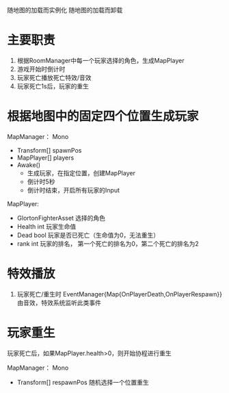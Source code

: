 随地图的加载而实例化
随地图的加载而卸载
# 主要职责

1. 根据RoomManager中每一个玩家选择的角色，生成MapPlayer
1. 游戏开始时倒计时
1. 玩家死亡播放死亡特效/音效
1. 玩家死亡1s后，玩家的重生

# 根据地图中的固定四个位置生成玩家
MapManager： Mono
- Transform[] spawnPos
- MapPlayer[] players
- Awake() 
    - 生成玩家，在指定位置，创建MapPlayer
    - 倒计时5秒
    - 倒计时结束，开启所有玩家的Input 

MapPlayer: 
- GlortonFighterAsset 选择的角色
- Health int 玩家生命值
- Dead bool 玩家是否已死亡（生命值为0，无法重生）
- rank int 玩家的排名， 第一个死亡的排名为0，第二个死亡的排名为2

# 特效播放
1. 玩家死亡/重生时
EventManager{Map{OnPlayerDeath,OnPlayerRespawn}}
由音效，特效系统监听此类事件

# 玩家重生
玩家死亡后，如果MapPlayer.health>0，则开始协程进行重生

MapManager： Mono
- Transform[] respawnPos 随机选择一个位置重生